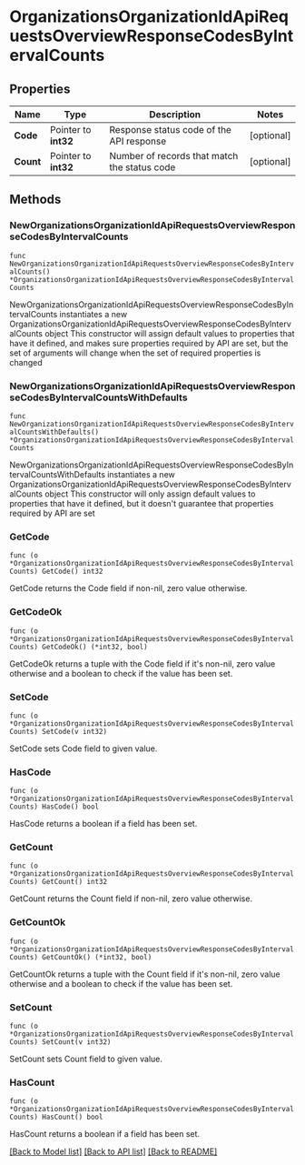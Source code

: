 # OrganizationsOrganizationIdApiRequestsOverviewResponseCodesByIntervalCounts

## Properties

Name | Type | Description | Notes
------------ | ------------- | ------------- | -------------
**Code** | Pointer to **int32** | Response status code of the API response | [optional] 
**Count** | Pointer to **int32** | Number of records that match the status code | [optional] 

## Methods

### NewOrganizationsOrganizationIdApiRequestsOverviewResponseCodesByIntervalCounts

`func NewOrganizationsOrganizationIdApiRequestsOverviewResponseCodesByIntervalCounts() *OrganizationsOrganizationIdApiRequestsOverviewResponseCodesByIntervalCounts`

NewOrganizationsOrganizationIdApiRequestsOverviewResponseCodesByIntervalCounts instantiates a new OrganizationsOrganizationIdApiRequestsOverviewResponseCodesByIntervalCounts object
This constructor will assign default values to properties that have it defined,
and makes sure properties required by API are set, but the set of arguments
will change when the set of required properties is changed

### NewOrganizationsOrganizationIdApiRequestsOverviewResponseCodesByIntervalCountsWithDefaults

`func NewOrganizationsOrganizationIdApiRequestsOverviewResponseCodesByIntervalCountsWithDefaults() *OrganizationsOrganizationIdApiRequestsOverviewResponseCodesByIntervalCounts`

NewOrganizationsOrganizationIdApiRequestsOverviewResponseCodesByIntervalCountsWithDefaults instantiates a new OrganizationsOrganizationIdApiRequestsOverviewResponseCodesByIntervalCounts object
This constructor will only assign default values to properties that have it defined,
but it doesn't guarantee that properties required by API are set

### GetCode

`func (o *OrganizationsOrganizationIdApiRequestsOverviewResponseCodesByIntervalCounts) GetCode() int32`

GetCode returns the Code field if non-nil, zero value otherwise.

### GetCodeOk

`func (o *OrganizationsOrganizationIdApiRequestsOverviewResponseCodesByIntervalCounts) GetCodeOk() (*int32, bool)`

GetCodeOk returns a tuple with the Code field if it's non-nil, zero value otherwise
and a boolean to check if the value has been set.

### SetCode

`func (o *OrganizationsOrganizationIdApiRequestsOverviewResponseCodesByIntervalCounts) SetCode(v int32)`

SetCode sets Code field to given value.

### HasCode

`func (o *OrganizationsOrganizationIdApiRequestsOverviewResponseCodesByIntervalCounts) HasCode() bool`

HasCode returns a boolean if a field has been set.

### GetCount

`func (o *OrganizationsOrganizationIdApiRequestsOverviewResponseCodesByIntervalCounts) GetCount() int32`

GetCount returns the Count field if non-nil, zero value otherwise.

### GetCountOk

`func (o *OrganizationsOrganizationIdApiRequestsOverviewResponseCodesByIntervalCounts) GetCountOk() (*int32, bool)`

GetCountOk returns a tuple with the Count field if it's non-nil, zero value otherwise
and a boolean to check if the value has been set.

### SetCount

`func (o *OrganizationsOrganizationIdApiRequestsOverviewResponseCodesByIntervalCounts) SetCount(v int32)`

SetCount sets Count field to given value.

### HasCount

`func (o *OrganizationsOrganizationIdApiRequestsOverviewResponseCodesByIntervalCounts) HasCount() bool`

HasCount returns a boolean if a field has been set.


[[Back to Model list]](../README.md#documentation-for-models) [[Back to API list]](../README.md#documentation-for-api-endpoints) [[Back to README]](../README.md)


